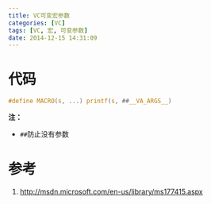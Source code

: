 ```yaml
---
title: VC可变宏参数
categories: [VC]
tags: [VC, 宏, 可变参数]
date: 2014-12-15 14:31:09
---
```


# 代码

```c
#define MACRO(s, ...) printf(s, ##__VA_ARGS__)
```

__注：__

-   `##`防止没有参数

# 参考

1.  <http://msdn.microsoft.com/en-us/library/ms177415.aspx>
